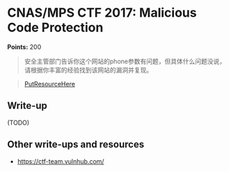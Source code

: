 # CNAS/MPS CTF 2017: Malicious Code Protection 

**Points:** 200

> 安全主管部门告诉你这个网站的phone参数有问题，但具体什么问题没说，请根据你丰富的经验找到该网站的漏洞并复现。

> [PutResourceHere](PutResourceHere)  

## Write-up

(TODO)

## Other write-ups and resources

* <https://ctf-team.vulnhub.com/>
